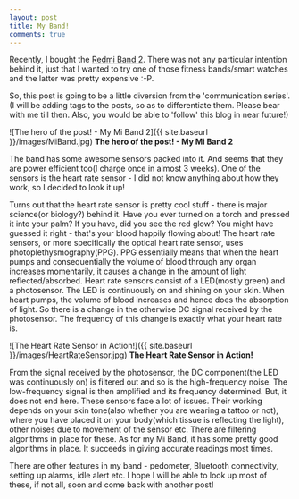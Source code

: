 ```yaml
---
layout: post
title: My Band!
comments: true
---
```


Recently, I bought the [Redmi Band 2](http://www.mi.com/in/miband2/). There was not any particular intention behind it, just that I wanted to try one of those fitness bands/smart watches and the latter was pretty expensive :-P.

So, this post is going to be a little diversion from the 'communication series'.
(I will be adding tags to the posts, so as to differentiate them. Please bear with me till then. Also, you would be able to 'follow' this blog in near future!)

![The hero of the post! - My Mi Band 2]({{ site.baseurl }}/images/MiBand.jpg)
**The hero of the post! - My Mi Band 2**

The band has some awesome sensors packed into it. And seems that they are power efficient too(I charge once in almost 3 weeks). One of the sensors is the heart rate sensor - I did not know anything about how they work, so I decided to look it up!

Turns out that the heart rate sensor is pretty cool stuff - there is major science(or biology?) behind it. Have you ever turned on a torch and pressed it into your palm? If you have, did you see the red glow? You might have guessed it right - that's your blood happily flowing about! The heart rate sensors, or more specifically the optical heart rate sensor, uses photoplethysmography(PPG). 
PPG essentially means that when the heart pumps and consequentially the volume of blood through any organ increases momentarily, it causes a change in the amount of light reflected/absorbed. Heart rate sensors consist of a LED(mostly green) and a photosensor. The LED is continuously on and shining on your skin. When heart pumps, the volume of blood increases and hence does the absorption of light. So there is a change in the otherwise DC signal received by the photosensor. The frequency of this change is exactly what your heart rate is.

![The Heart Rate Sensor in Action!]({{ site.baseurl }}/images/HeartRateSensor.jpg)
**The Heart Rate Sensor in Action!**

From the signal received by the photosensor, the DC component(the LED was continuously on) is filtered out and so is the high-frequency noise. The low-frequency signal is then amplified and its frequency determined.
But, it does not end here. These sensors face a lot of issues. Their working depends on your skin tone(also whether you are wearing a tattoo or not), where you have placed it on your body(which tissue is reflecting the light), other noises due to movement of the sensor etc. There are filtering algorithms in place for these. As for my Mi Band, it has some pretty good algorithms in place. It succeeds in giving accurate readings most times.

There are other features in my band - pedometer, Bluetooth connectivity, setting up alarms, idle alert etc. I hope I will be able to look up most of these, if not all, soon and come back with another post!
